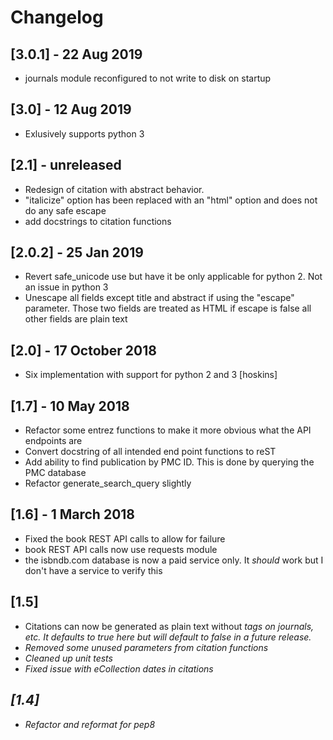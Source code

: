 # Changelog

## [3.0.1] - 22 Aug 2019
- journals module reconfigured to not write to disk on startup

## [3.0] - 12 Aug 2019
- Exlusively supports python 3

## [2.1] - unreleased
- Redesign of citation with abstract behavior.
- "italicize" option has been replaced with an "html" option and does not do any safe escape
- add docstrings to citation functions

## [2.0.2] - 25 Jan 2019
- Revert safe_unicode use but have it be only applicable for python 2. Not an issue in python 3
- Unescape all fields except title and abstract if using the "escape" parameter. Those two fields are treated as HTML 
if escape is false all other fields are plain text 

## [2.0] - 17 October 2018
- Six implementation with support for python 2 and 3 [hoskins]

## [1.7] - 10 May 2018
- Refactor some entrez functions to make it more obvious what the API endpoints are
- Convert docstring of all intended end point functions to reST
- Add ability to find publication by PMC ID. This is done by querying the PMC database
- Refactor generate_search_query slightly

## [1.6] - 1 March 2018
- Fixed the book REST API calls to allow for failure
- book REST API calls now use requests module
- the isbndb.com database is now a paid service only. It *should* work but I don't have a service to verify this

## [1.5]
- Citations can now be generated as plain text without <i> tags on journals, etc. It defaults to true
here but will default to false in a future release.
- Removed some unused parameters from citation functions
- Cleaned up unit tests
- Fixed issue with eCollection dates in citations

## [1.4]
- Refactor and reformat for pep8